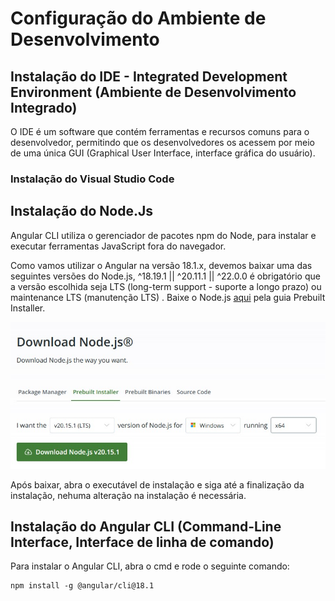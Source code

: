 # Configuração do Ambiente de Desenvolvimento

## Instalação do IDE - Integrated Development Environment (Ambiente de Desenvolvimento Integrado)

O IDE é um software que contém ferramentas e recursos comuns para o desenvolvedor, permitindo que os desenvolvedores os acessem por meio de uma única GUI (Graphical User Interface, interface gráfica do usuário).

### Instalação do Visual Studio Code


## Instalação do Node.Js

Angular CLI utiliza o gerenciador de pacotes npm do Node, para instalar e executar ferramentas JavaScript fora do navegador.

Como vamos utilizar o Angular na versão 18.1.x, devemos baixar uma das seguintes versões do Node.js, ^18.19.1 || ^20.11.1 || ^22.0.0 é obrigatório que a versão escolhida seja LTS (long-term support - suporte a longo prazo) ou maintenance LTS (manutenção LTS) . Baixe o Node.js [aqui](https://nodejs.org/en/download/package-manager) pela guia Prebuilt Installer.

![Baixando Node](Assets/Images/Node.jpg)

Após baixar, abra o executável de instalação e siga até a finalização da instalação, nehuma alteração na instalação é necessária.

## Instalação do Angular CLI (Command-Line Interface, Interface de linha de comando)

Para instalar o Angular CLI, abra o cmd e rode o seguinte comando:
~~~ 
npm install -g @angular/cli@18.1
~~~
